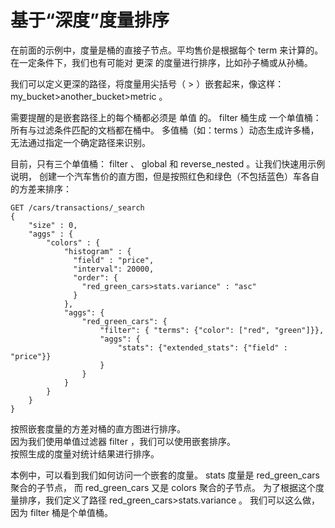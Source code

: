 # 基于“深度”度量排序  
在前面的示例中，度量是桶的直接子节点。平均售价是根据每个 term 来计算的。 在一定条件下，我们也有可能对 更深 的度量进行排序，比如孙子桶或从孙桶。

我们可以定义更深的路径，将度量用尖括号（ > ）嵌套起来，像这样： my_bucket>another_bucket>metric 。

需要提醒的是嵌套路径上的每个桶都必须是 单值 的。 filter 桶生成 一个单值桶：所有与过滤条件匹配的文档都在桶中。 多值桶（如：terms ）动态生成许多桶，无法通过指定一个确定路径来识别。

目前，只有三个单值桶： filter 、 global 和 reverse_nested 。让我们快速用示例说明，
创建一个汽车售价的直方图，但是按照红色和绿色（不包括蓝色）车各自的方差来排序：   
```
GET /cars/transactions/_search
{
    "size" : 0,
    "aggs" : {
        "colors" : {
            "histogram" : {
              "field" : "price",
              "interval": 20000,
              "order": {
                "red_green_cars>stats.variance" : "asc" 
              }
            },
            "aggs": {
                "red_green_cars": {
                    "filter": { "terms": {"color": ["red", "green"]}}, 
                    "aggs": {
                        "stats": {"extended_stats": {"field" : "price"}} 
                    }
                }
            }
        }
    }
}
```
按照嵌套度量的方差对桶的直方图进行排序。   
因为我们使用单值过滤器 filter ，我们可以使用嵌套排序。  
按照生成的度量对统计结果进行排序。     

本例中，可以看到我们如何访问一个嵌套的度量。 stats 度量是 red_green_cars 聚合的子节点，
而 red_green_cars 又是 colors 聚合的子节点。 为了根据这个度量排序，我们定义了路径 red_green_cars>stats.variance 。
我们可以这么做，因为 filter 桶是个单值桶。